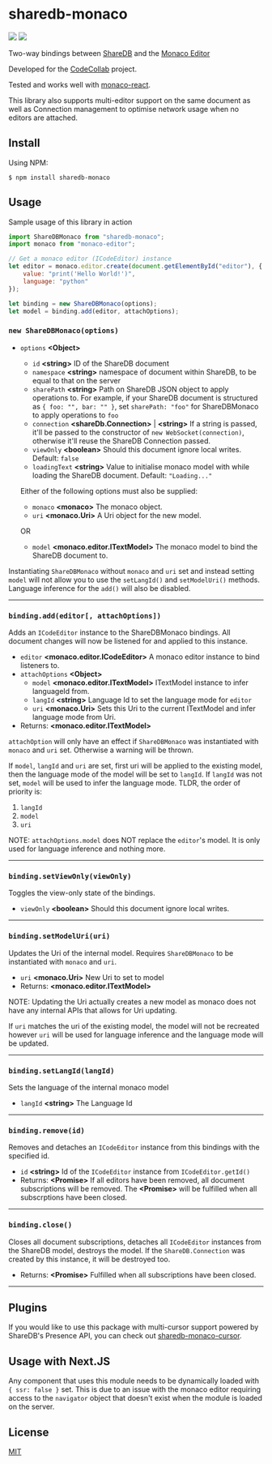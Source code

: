 # sharedb-monaco

[![](https://img.shields.io/npm/v/sharedb-monaco)](https://github.com/Portatolova/sharedb-monaco/blob/master/LICENSE)
[![](https://img.shields.io/github/license/codecollab-io/sharedb-monaco)](https://github.com/Portatolova/sharedb-monaco/blob/master/LICENSE)

Two-way bindings between [ShareDB](https://github.com/share/sharedb) and the [Monaco Editor](https://github.com/microsoft/monaco-editor)

Developed for the [CodeCollab](https://codecollab.io) project.

Tested and works well with [monaco-react](https://github.com/suren-atoyan/monaco-react).

This library also supports multi-editor support on the same document as well as Connection management to optimise network usage when no editors are attached.

## Install
Using NPM:
```
$ npm install sharedb-monaco
```

## Usage

Sample usage of this library in action
```Javascript
import ShareDBMonaco from "sharedb-monaco";
import monaco from "monaco-editor";

// Get a monaco editor (ICodeEditor) instance
let editor = monaco.editor.create(document.getElementById("editor"), {
    value: "print('Hello World!')",
    language: "python"
});

let binding = new ShareDBMonaco(options);
let model = binding.add(editor, attachOptions);
```

### `new ShareDBMonaco(options)`

* `options` **\<Object>**
  * `id` **\<string>** ID of the ShareDB document
  * `namespace` **\<string>**  namespace of document within ShareDB, to be equal to that on the server
  * `sharePath` **\<string>** Path on ShareDB JSON object to apply operations to. For example, if your ShareDB document is structured as ```{ foo: "", bar: "" }```, set ```sharePath: "foo"``` for ShareDBMonaco to apply operations to ```foo```
  * `connection` **\<shareDb.Connection>** | **\<string>** If a string is passed, it'll be passed to the constructor of `new WebSocket(connection)`, otherwise it'll reuse the ShareDB Connection passed.
  * `viewOnly` **\<boolean>** Should this document ignore local writes. Default: `false`
  * `loadingText` **\<string>** Value to initialise monaco model with while loading the ShareDB document. Default: `"Loading..."`

  Either of the following options must also be supplied:
  * `monaco` **\<monaco>** The monaco object.
  * `uri` **\<monaco.Uri>** A Uri object for the new model.
  
  OR
  * `model` **\<monaco.editor.ITextModel>** The monaco model to bind the ShareDB document to.

Instantiating `ShareDBMonaco` without `monaco` and `uri` set and instead setting `model` will not allow you to use the `setLangId()` and `setModelUri()` methods. Language inference for the `add()` will also be disabled.

---

### `binding.add(editor[, attachOptions])`

Adds an `ICodeEditor` instance to the ShareDBMonaco bindings. All document changes will now be listened for and applied to this instance.

* `editor` **\<monaco.editor.ICodeEditor>** A monaco editor instance to bind listeners to.
* `attachOptions` **\<Object>**
  * `model` **\<monaco.editor.ITextModel>** ITextModel instance to infer languageId from.
  * `langId` **\<string>** Language Id to set the language mode for `editor`
  * `uri` **\<monaco.Uri>** Sets this Uri to the current ITextModel and infer language mode from Uri.
* Returns: **\<monaco.editor.ITextModel>**

`attachOption` will only have an effect if `ShareDBMonaco` was instantiated with `monaco` and `uri` set. Otherwise a warning will be thrown.

If `model`, `langId` and `uri` are set, first uri will be applied to the existing model, then the language mode of the model will be set to `langId`. If `langId` was not set, `model` will be used to infer the language mode. TLDR, the order of priority is:
1. `langId`
2. `model`
3. `uri`

NOTE: `attachOptions.model` does NOT replace the `editor`'s model. It is only used for language inference and nothing more.

---

### `binding.setViewOnly(viewOnly)`
Toggles the view-only state of the bindings.
* `viewOnly` **\<boolean>** Should this document ignore local writes.

---

### `binding.setModelUri(uri)`
Updates the Uri of the internal model.
Requires `ShareDBMonaco` to be instantiated with `monaco` and `uri`.
* `uri` **\<monaco.Uri>** New Uri to set to model
* Returns: **\<monaco.editor.ITextModel>**

NOTE: Updating the Uri actually creates a new model as monaco does not have any internal APIs that allows for Uri updating.

If `uri` matches the uri of the existing model, the model will not be recreated however `uri` will be used for language inference and the language mode will be updated.

---

### `binding.setLangId(langId)`
Sets the language of the internal monaco model
* `langId` **\<string>** The Language Id

---

### `binding.remove(id)`
Removes and detaches an `ICodeEditor` instance from this bindings with the specified id.
* `id` **\<string>** Id of the `ICodeEditor` instance from `ICodeEditor.getId()`
* Returns: **\<Promise>** If all editors have been removed, all document subscriptions will be removed. The **\<Promise>** will be fulfilled when all subscrptions have been closed.

---

### `binding.close()`
Closes all document subscriptions, detaches all `ICodeEditor` instances from the ShareDB model, destroys the model. If the `ShareDB.Connection` was created by this instance, it will be destroyed too.
* Returns: **\<Promise>** Fulfilled when all subscriptions have been closed.

---

## Plugins
If you would like to use this package with multi-cursor support powered by ShareDB's Presence API, you can check out [sharedb-monaco-cursor](https://github.com/codecollab-io/sharedb-monaco-cursors).

## Usage with Next.JS
Any component that uses this module needs to be dynamically loaded with `{ ssr: false }` set. This is due to an issue with the monaco editor requiring access to the `navigator` object that doesn't exist when the module is loaded on the server.

## License
[MIT](https://github.com/codecollab-io/sharedb-monaco/blob/master/LICENSE)